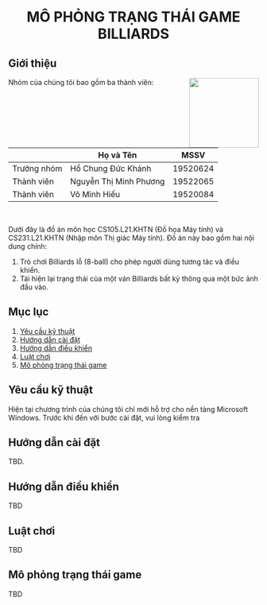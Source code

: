 <h1><p align="center">MÔ PHỎNG TRẠNG THÁI GAME BILLIARDS</p></h1>

## Giới thiệu

<img align="right" height="140" src="https://media1.tenor.com/images/f181464c1be3f16db829c46966eab6fd/tenor.gif?itemid=3452012">
Nhóm của chúng tôi bao gồm ba thành viên:

|             | Họ và Tên              | MSSV     |
|-------------|------------------------|----------|
| Trưởng nhóm | Hồ Chung Đức Khánh     | 19520624 |
| Thành viên  | Nguyễn Thị Minh Phương | 19522065 |
| Thành viên  | Võ Minh Hiếu           | 19520084 |

<br>

Dưới đây là đồ án môn học CS105.L21.KHTN (Đồ họa Máy tính) và CS231.L21.KHTN (Nhập môn Thị giác Máy tính). Đồ án này bao gồm hai nội dung chính:

<ol>
    <li> Trò chơi Billiards lỗ (8-ball) cho phép người dùng tương tác và điều khiển.
    <li> Tái hiện lại trạng thái của một ván Billiards bất kỳ thông qua một bức ảnh đầu vào.
</ol>

## Mục lục

1. [Yêu cầu kỹ thuật](#yêu-cầu-kỹ-thuật)
2. [Hướng dẫn cài đặt](#hướng-dẫn-cài-đặt)
3. [Hướng dẫn điều khiển](#hướng-dẫn-điều-khiển)
4. [Luật chơi](#luật-chơi)
5. [Mô phỏng trạng thái game](#mô-phỏng-trạng-thái-game)

## Yêu cầu kỹ thuật

Hiện tại chương trình của chúng tôi chỉ mới hỗ trợ cho nền tảng Microsoft Windows. Trước khi đến với bước cài đặt, vui lòng kiểm tra

## Hướng dẫn cài đặt

TBD.

## Hướng dẫn điều khiển

TBD

## Luật chơi

TBD

## Mô phỏng trạng thái game

TBD